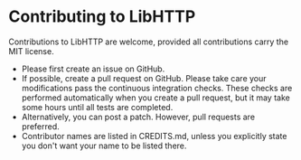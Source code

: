 Contributing to LibHTTP
====

Contributions to LibHTTP are welcome, provided all contributions carry the MIT license.

- Please first create an issue on GitHub.
- If possible, create a pull request on GitHub. Please take care your modifications pass the continuous integration checks. These checks are performed automatically when you create a pull request, but it may take some hours until all tests are completed.
- Alternatively, you can post a patch. However, pull requests are preferred.
- Contributor names are listed in CREDITS.md, unless you explicitly state you don't want your name to be listed there.

